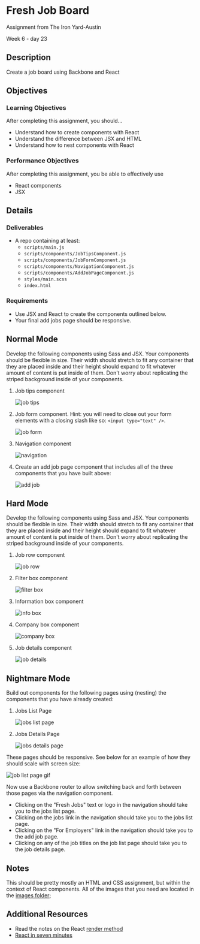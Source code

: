 # Fresh Job Board

Assignment from The Iron Yard-Austin

Week 6 - day 23

## Description
Create a job board using Backbone and React


## Objectives

### Learning Objectives

After completing this assignment, you should…

* Understand how to create components with React
* Understand the difference between JSX and HTML
* Understand how to nest components with React


### Performance Objectives

After completing this assignment, you be able to effectively use

* React components
* JSX

## Details

### Deliverables

* A repo containing at least:
  * `scripts/main.js`
  * `scripts/components/JobTipsComponent.js`
  * `scripts/components/JobFormComponent.js`
  * `scripts/components/NavigationComponent.js`
  * `scripts/components/AddJobPageComponent.js`
  * `styles/main.scss`
  * `index.html`

### Requirements

* Use JSX and React to create the components outlined below.
* Your final add jobs page should be responsive.


## Normal Mode

Develop the following components using Sass and JSX. Your components should be flexible in size. Their width should stretch to fit any container that they are placed inside and their height should expand to fit whatever amount of content is put inside of them. Don't worry about replicating the striped background inside of your components.

1. Job tips component

	![job tips](https://github.com/TIY-Austin-Front-End-Engineering/fresh-job-board-views/blob/master/images/job-tips.jpg)

1. Job form component. Hint: you will need to close out your form elements with a closing slash like so: `<input type="text" />`.

	![job form](https://github.com/TIY-Austin-Front-End-Engineering/fresh-job-board-views/blob/master/images/new-job.jpg)

1. Navigation component

	![navigation](https://github.com/TIY-Austin-Front-End-Engineering/fresh-job-board-views/blob/master/images/nav.jpg)

1. Create an add job page component that includes all of the three components that you have built above:

	![add job](https://github.com/TIY-Austin-Front-End-Engineering/fresh-job-board-views/blob/master/images/job-form-page.gif)

## Hard Mode

Develop the following components using Sass and JSX. Your components should be flexible in size. Their width should stretch to fit any container that they are placed inside and their height should expand to fit whatever amount of content is put inside of them. Don't worry about replicating the striped background inside of your components.

1. Job row component

	![job row](https://github.com/TIY-Austin-Front-End-Engineering/fresh-job-board-views/blob/master/images/job-row.jpg)

1. Filter box component

	![filter box](https://github.com/TIY-Austin-Front-End-Engineering/fresh-job-board-views/blob/master/images/filter-box.jpg)

1. Information box component

	![info box](https://github.com/TIY-Austin-Front-End-Engineering/fresh-job-board-views/blob/master/images/info-box.jpg)

1. Company box component

	![company box](https://github.com/TIY-Austin-Front-End-Engineering/fresh-job-board-views/blob/master/images/company-box.jpg)

1. Job details component

	![job details](https://github.com/TIY-Austin-Front-End-Engineering/fresh-job-board-views/blob/master/images/job-details.jpg)

## Nightmare Mode

Build out components for the following pages using (nesting) the components that you have already created:

1. Jobs List Page

	![jobs list page](https://github.com/TIY-Austin-Front-End-Engineering/fresh-job-board-views/blob/master/images/job-list-page.png)

1. Jobs Details Page

	![jobs details page](https://github.com/TIY-Austin-Front-End-Engineering/fresh-job-board-views/blob/master/images/job-details-page.png)

These pages should be responsive. See below for an example of how they should scale with screen size:

![job list page gif](https://github.com/TIY-Austin-Front-End-Engineering/fresh-job-board-views/blob/master/images/Fresh-Jobs.gif)

Now use a Backbone router to allow switching back and forth between those pages via the navigation component.

* Clicking on the "Fresh Jobs" text or logo in the navigation should take you to the jobs list page.
* Clicking on the jobs link in the navigation should take you to the jobs list page.
* Clicking on the "For Employers" link in the navigation should take you to the add job page.
* Clicking on any of the job titles on the job list page should take you to the job details page.

## Notes

This should be pretty mostly an HTML and CSS assignment, but within the context of React components. All of the images that you need are located in the [images folder](https://github.com/TIY-Austin-Front-End-Engineering/fresh-job-board-views/tree/master/images);

## Additional Resources

* Read the notes on the React [render method](https://github.com/alarner/react-recipes/blob/master/respond-to-user-actions-simple/scripts/components/LikeButton.js)
* [React in seven minutes](https://egghead.io/lessons/react-react-in-7-minutes)
